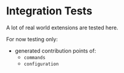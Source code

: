 # Integration Tests

A lot of real world extensions are tested here.

For now testing only:

- generated contribution points of:
  - `commands`
  - `configuration`
